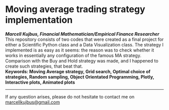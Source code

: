﻿# Moving average trading strategy implementation
*__Marcell Kujbus, Financial Mathematician/Empirical Finance Researcher__* <br>
This repository consists of two codes that were created as a final project for either a Scientific Python class and a Data Visualization class. The strategy I 
implemented is as easy as it seems: the reason was to check whether it works in essentially any configuration of the famous MA strategy. <br>
Comparison with the Buy and Hold strategy was made, and I happened to create such strategies, that beat that. <br>
**Keywords: Moving Average strategy, Grid search, Optimal choice of strategies, Random sampling, Object Orientated Programming, Plotly, Interactive plots, Animated plots**
***
If any question arises, please do not hesitate to contact me on marcellkujbus@gmail.com


